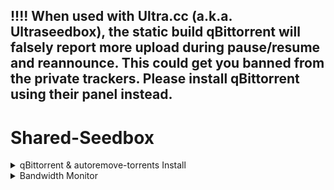 ## !!!! When used with Ultra.cc (a.k.a. Ultraseedbox), the static build qBittorrent will falsely report more upload during pause/resume and reannounce. This could get you banned from the private trackers. Please install qBittorrent using their panel instead.

# Shared-Seedbox
<details>
  <summary>qBittorrent & autoremove-torrents Install</summary>
    
## Usage
`curl -s -O https://raw.githubusercontent.com/jerry048/Shared-Seedbox/main/qBittorrent.sh && chmod +x qBittorrent.sh`

`bash qBittorrent.sh <Username> <Password> <WebUI Port> <Port used for incoming connections> <Cache Size(unit:MiB)>`
## Functions
Install qBittorrent with tweaked libtorrent settings & autoremove-torrents with minimum config. This script does not require root to run so it should support most Shared Seedbox.
### Currently availble qBittorrent Versions:

    | qBittorrent 4.1.9   | libtorrent-1_1_14  |
    | qBittorrent 4.1.9.1 | libtorrent-1_1_14  |
    | qBittorrent 4.3.3   | libtorrent-v1.2.13 |
    | qBittorrent 4.3.4.1 | libtorrent-v1.2.13 |
    | qBittorrent 4.3.5 | libtorrent-v1.2.13 |
### Current availble Installation Method:
    Local User Service 
    Screen
    Daemon 
### Shared seedbox supports （Only for reference)
    1. Dediseedbox - qBittorrent in not connectable* since the SSH is built inside docker
        Please add WebUI\HostHeaderValidation=false to the config
        Need to use ssh tunneling to access the WebUI
        
    2. Feralhosting - Use screen or Daemon installation Method
        
    3. Ultra.cc - Do not use this script
    
    4. Whatbox - Use screen or Daemon installation Method
### Credit
    qBittorrent Install - https://github.com/userdocs/qbittorrent-nox-static

    qBittorrent Password Set - https://github.com/KozakaiAya/libqbpasswd & https://amefs.net/archives/2027.html

    autoremove-torrents - https://github.com/jerrymakesjelly/autoremove-torrents
    
    And N3ON for pointing out numerous bugs
    
*Connectability - Ability of your client to accept incoming connections from other clients, to facilitate transferring data.  Two unconnectable clients can not communicate, which is why having people connectable in a swarm is important. *~From MAM*

</details>

<details>
  <summary>Bandwidth Monitor</summary>

## Usage
`bash <(wget -qO- https://raw.githubusercontent.com/jerry048/Shared-Seedbox/main/Bandwidth_Usage.sh)`
## Functions
Monitor Bandwidth Usage of the Machine in situation where nload, vnstat, etc. are unavailable.
